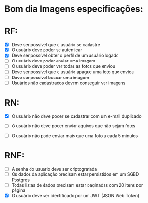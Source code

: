 # Bom dia Imagens especificações:


# RF:

- [x] Deve ser possível que o usuário se cadastre
- [x] O usuário deve poder se autenticar
- [x] Deve ser possível obter o perfil de um usuário logado
- [ ] O usuário deve poder enviar uma imagem
- [ ] O usuário deve poder ver todas as fotos que enviou
- [ ] Deve ser possível que o usuário apague uma foto que enviou
- [ ] Deve ser possível buscar uma imagem
- [ ] Usuários não cadastrados devem conseguir ver imagens

# RN:

- [x] O usuário não deve poder se cadastrar com um e-mail duplicado
- [ ] O usuário não deve poder enviar aquivos que não sejam fotos
- [ ] O usuário não pode enviar mais que uma foto a cada 5 minutos


# RNF:

- [ ] A senha do usuário deve ser criptografada
- [ ] Os dados da aplicação precisam estar persistidos em um SGBD Postgres
- [ ] Todas listas de dados precisam estar paginadas com 20 itens por página
- [x] O usuário deve ser identificado por um JWT (JSON Web Token)